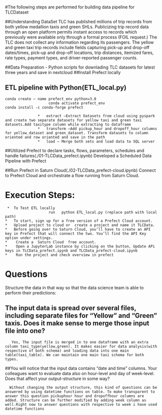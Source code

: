 #The following steps are performed for building data pipeline for TLCDataset

##Understanding DataSet
TLC has published millions of trip records from both yellow medallion taxis and green SHLs. Publicizing trip record data through an open platform permits instant access to records which previously were available only through a formal process (FOIL request.) The TLC does not collect any information regarding its passengers.
The yellow and green taxi trip records include fields capturing pick-up and drop-off dates/times, pick-up and drop-off locations, trip distances, itemized fares, rate types, payment types, and driver-reported passenger counts.

##Data Preparation - Python scripts for downlading TLC datasets for latest three years and save in nextcloud
##Install Prefect locally
## ETL pipeline with Python(ETL_local.py)
	conda create — name prefect_env python=3.8
                        conda activate prefect_env     
	conda install -c conda-forge prefect
         
                   *   extract —Extract Datasets from cloud using pyspark and create two separate datasets for yellow taxi and green taxi datasets.Add taxitype column while extracting to dataframe
                   *   transform —Add pickup_hour and dropoff_hour columns for yellow_dataset and green_dataset. Transform datasets to column oriented and row oriented and save in the path
                   *   load — Merge both sets and load data to SQL server
                  

##Utilized Prefect to declare tasks, flows, parameters, schedules and handle failures(./01-TLCData_prefect.ipynb)
      Developed a Scheduled Data Pipeline with Prefect

##Run Prefect in Saturn Cloud(./02-TLCData_prefect-cloud.ipynb)
     Connect to Prefect Cloud and orchestrate a flow running from Saturn Cloud.

# Execution Steps:
     *  To Test ETL locally
                        run   python ETL_local.py (replace path with local path)
    *   To start, sign up for a free version of a Prefect Cloud account.
    *   Upload project to cloud or  create a project and name it TLCData.
    *   Before going over to Saturn Cloud, you’ll have to create an API key in Prefect that will connect the two. You’ll find the API Key option under settings.
    *    Create a  Saturn Cloud  free account.
    *    Open a JupyterLab instance by clicking on the button, Update APi keys in TLCData_prefect.ipynb and TLCData_prefect-cloud.ipynb
    *    Run the project and check overview in prefect

# Questions

Structure the data in that way so that the data science team is able to perform their predictions:

## The input data is spread over several files, including separate files for “Yellow” and “Green” taxis. Does it make sense to merge those input file into one?

       Yes, The input file is merged in to one dataframe with an extra column taxi_type(yellow,green). It makes easier for data analysis(with respective of both schema) and loading data into one main table(taxi_table). We can maintain one main taxi schema for both types. 

##You will notice that the input data contains “date and time” columns. Your colleagues want to evaluate data also on hour-level and day of week-level. Does that affect your output-structure in some way?

      Without changing the output structure, this kind of questions can be answered by using datetime functions on table. To make transparent to answer this question pickuphour hour and dropoffhour columns are added. Structure can be further modified by adding week column as well.Right now to answer questions with respective to week i have used datetime functions